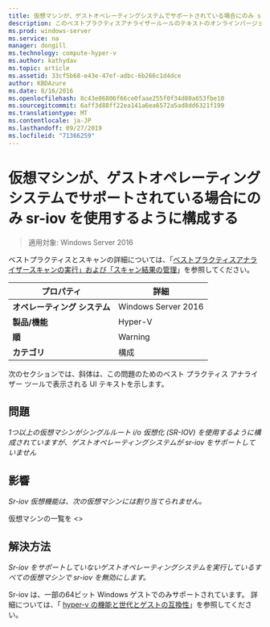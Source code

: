 ```yaml
---
title: 仮想マシンが、ゲストオペレーティングシステムでサポートされている場合にのみ sr-iov を使用するように構成する
description: このベストプラクティスアナライザールールのテキストのオンラインバージョン。
ms.prod: windows-server
ms.service: na
manager: dongill
ms.technology: compute-hyper-v
ms.author: kathydav
ms.topic: article
ms.assetid: 33cf5b68-e43e-47ef-adbc-6b266c1d4dce
author: KBDAzure
ms.date: 8/16/2016
ms.openlocfilehash: 8c43e06806f66ce0faae255f0f34d80a653fbe10
ms.sourcegitcommit: 6aff3d88ff22ea141a6ea6572a5ad8dd6321f199
ms.translationtype: MT
ms.contentlocale: ja-JP
ms.lasthandoff: 09/27/2019
ms.locfileid: "71366259"
---
```

# <a name="configure-virtual-machines-to-use-sr-iov-only-when-supported-by-the-guest-operating-system"></a>仮想マシンが、ゲストオペレーティングシステムでサポートされている場合にのみ sr-iov を使用するように構成する

>適用対象: Windows Server 2016

ベストプラクティスとスキャンの詳細については、「[ベストプラクティスアナライザースキャンの実行」および「スキャン結果の管理](https://go.microsoft.com/fwlink/p/?LinkID=223177)」を参照してください。  
  
|プロパティ|詳細|  
|-|-|  
|**オペレーティング システム**|Windows Server 2016|  
|**製品/機能**|Hyper-V|  
|**順**|Warning|  
|**カテゴリ**|構成|  
  
次のセクションでは、斜体は、この問題のためのベスト プラクティス アナライザー ツールで表示される UI テキストを示します。  
  
## <a name="issue"></a>問題  
*1つ以上の仮想マシンがシングルルート i/o 仮想化 (SR-IOV) を使用するように構成されていますが、ゲストオペレーティングシステムが sr-iov をサポートしていません*  
  
## <a name="impact"></a>影響  
*Sr-iov 仮想機能は、次の仮想マシンには割り当てられません。*  
  
仮想マシンの一覧を \<>  
  
## <a name="resolution"></a>解決方法  
*Sr-iov をサポートしていないゲストオペレーティングシステムを実行しているすべての仮想マシンで sr-iov を無効にします。*  
  
Sr-iov は、一部の64ビット Windows ゲストでのみサポートされています。 詳細については、「 [hyper-v の機能と世代とゲストの互換性](../Hyper-V-feature-compatibility-by-generation-and-guest.md)」を参照してください。  
  


